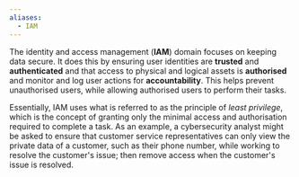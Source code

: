 ```yaml
---
aliases:
  - IAM
---
```


The identity and access management (**IAM**) domain focuses on keeping data secure. It does this by ensuring user identities are **trusted** and **authenticated** and that access to physical and logical assets is **authorised** and monitor and log user actions for **accountability**. This helps prevent unauthorised users, while allowing authorised users to perform their tasks.

Essentially, IAM uses what is referred to as the principle of *least privilege*, which is the concept of granting only the minimal access and authorisation required to complete a task. As an example, a cybersecurity analyst might be asked to ensure that customer service representatives can only view the private data of a customer, such as their phone number, while working to resolve the customer's issue; then remove access when the customer's issue is resolved.